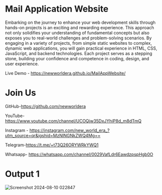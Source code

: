 # Mail Application Website
Embarking on the journey to enhance your web development skills through hands-on projects is an exciting and rewarding experience. This approach not only solidifies your understanding of fundamental concepts but also exposes you to real-world challenges and problem-solving scenarios. By engaging in a variety of projects, from simple static websites to complex, dynamic web applications, you will gain practical experience in HTML, CSS, JavaScript, and backend technologies. Each project serves as a stepping stone, building your confidence and competence in coding, design, and user experience.

Live Demo - https://newworldera.github.io/MailAppWebsite/

# Join Us
GitHub-https://github.com/newworldera

YouTube-https://www.youtube.com/channel/UCOQjw35DxJYhiP8d_m8dTmQ

Instagram - https://instagram.com/new_world_era_?utm_source=qr&igshid=MzNlNGNkZWQ4Mg==

Telegram-https://t.me/+t73Q26ORYWRkYWQ1

Whatsapp- https://whatsapp.com/channel/0029VafLdr6EawdzpspHgb0O

# Output 1
![Screenshot 2024-08-10 022847](https://github.com/user-attachments/assets/a66f6068-ba02-4c00-96ca-362a5a039c77)


